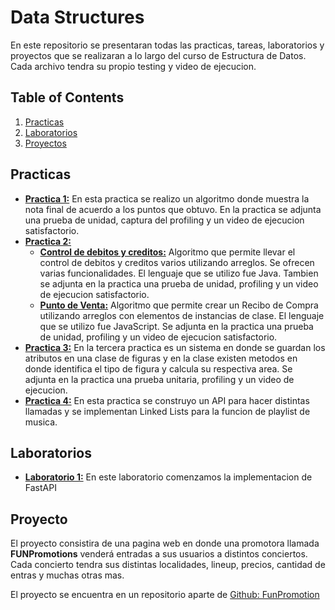 # Data Structures
En este repositorio se presentaran todas las practicas, tareas, laboratorios y proyectos que se realizaran a lo largo del curso de Estructura de Datos. Cada archivo tendra su propio testing y video de ejecucion. 

## Table of Contents 
1. [Practicas](Practicas)
4. [Laboratorios](Labs)
5. [Proyectos](Proyectos)

## Practicas
- **[Practica 1:](Practicas/Practica1DS)** 
En esta practica se realizo un algoritmo donde muestra la nota final de acuerdo a los puntos que obtuvo. En la practica se adjunta una prueba de unidad, captura del profiling y un video de ejecucion satisfactorio. 
- **[Practica 2:](Practicas/Practica2DS)**
    - **[Control de debitos y creditos:](Practicas/Practica2DS/DebitoYCredito)**
    Algoritmo que permite llevar el control de debitos y creditos varios utilizando arreglos. Se ofrecen varias funcionalidades. El lenguaje que se utilizo fue             Java. Tambien se adjunta en la practica una prueba de unidad, profiling y un video de ejecucion satisfactorio.
    - **[Punto de Venta:](Practicas/Practica2DS/PuntoDeVenta)**
    Algoritmo que permite crear un Recibo de Compra utilizando arreglos con elementos de instancias de clase. El lenguaje que se utilizo fue JavaScript. Se adjunta en la practica una prueba de unidad, profiling y un video de ejecucion satisfactorio.
- **[Practica 3:](Practicas/Practica3DS)**
En la tercera practica es un sistema en donde se guardan los atributos en una clase de figuras y en la clase existen metodos en donde identifica el tipo de figura y calcula su respectiva area. Se adjunta en la practica una prueba unitaria, profiling y un video de ejecucion. 
- **[Practica 4:](Practicas/Practica4DS)**
En esta practica se construyo un API para hacer distintas llamadas y se implementan Linked Lists para la funcion de playlist de musica.

## Laboratorios
- **[Laboratorio 1:](Laboratorios/Laboratorio1DS)**
En este laboratorio comenzamos la implementacion de FastAPI

## Proyecto
El proyecto consistira de una pagina web en donde una promotora llamada **FUNPromotions** venderá entradas a sus usuarios a distintos conciertos. Cada concierto tendra sus distintas localidades, lineup, precios, cantidad de entras y muchas otras mas. 

El proyecto se encuentra en un repositorio aparte de [Github: FunPromotion](https://github.com/joalereyesu/FUNPromotions.git)
